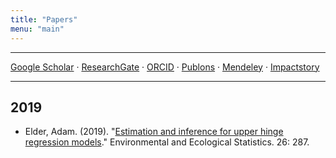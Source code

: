 ```yaml
---
title: "Papers"
menu: "main"
---
```


<div class="mx-0 mx-md-4">
<hr>
</div>

<p>
<a href="https://scholar.google.com/citations?user=BNizRecAAAAJ&hl=en">Google Scholar</a>
<span class="text-muted">&middot;</span>
<a href="https://www.researchgate.net/profile/Nan_Xiao3">ResearchGate</a>
<span class="text-muted">&middot;</span>
<a href="https://orcid.org/0000-0002-0250-5673">ORCID</a>
<span class="text-muted">&middot;</span>
<a href="https://publons.com/researcher/278188/nan-xiao/">Publons</a>
<span class="text-muted">&middot;</span>
<a href="https://www.mendeley.com/profiles/nan-xiao/">Mendeley</a>
<span class="text-muted">&middot;</span>
<a href="https://profiles.impactstory.org/u/0000-0002-0250-5673">Impactstory</a>
</p>

<div class="mx-0 mx-md-4">
<hr>
</div>

## 2019

- Elder, Adam. (2019). "[Estimation and inference for upper hinge regression models](https://link.springer.com/article/10.1007/s10651-019-00428-1)." Environmental and Ecological Statistics. 26: 287.

<!-- ## 2018

- Yuan Tang, Tao Gao, <author>Nan Xiao</author>. [dml: Distance Metric Learning in R](https://doi.org/10.21105/joss.01036). <em>Journal of Open Source Software</em> 3(30), 1036, 2018.
- Li-Li Wang, You-Wu Lin, Xu-Fei Wang, <author>Nan Xiao</author>, Yuan-Da Xu, Hong-Dong Li, Qing-Song Xu. [A selective review and comparison for interval variable selection in spectroscopic modeling](https://doi.org/10.1016/j.chemolab.2017.11.008). <em>Chemometrics and Intelligent Laboratory Systems</em> 172: 229-240, 2018. [[PDF](interval-variable-selection.pdf)]

## 2017

- You-Wu Lin, <author>Nan Xiao</author>, Li-Li Wang, Chuan-Quan Li, Qing-Song Xu. [Ordered homogeneity pursuit lasso for group variable selection with applications to spectroscopic data](https://doi.org/10.1016/j.chemolab.2017.07.004). <em>Chemometrics and Intelligent Laboratory Systems</em> 168: 62-71, 2017. [[PDF](OHPL.pdf)] [[Website](https://OHPL.io/)] [[R package](https://OHPL.io/doc/)]

## 2016

- Liang Shen, Dong-Sheng Cao, Qing-Song Xu, Xin Huang, <author>Nan Xiao</author>, Yi-Zeng Liang. [A novel local manifold-ranking based <em>k</em>-NN for modeling the regression between bioactivity and molecular descriptors](https://doi.org/10.1016/j.chemolab.2015.12.005). <em>Chemometrics and Intelligent Laboratory Systems</em> 151: 71-77, 2016. [[PDF](MRKNN.pdf)]
- <author>Nan Xiao</author>, Qing-Song Xu, and Miao-Zhu Li. [hdnom: building nomograms for penalized Cox models with high-dimensional survival data](https://doi.org/10.1101/065524). <em>bioRxiv</em>.

## 2015

- <author>Nan Xiao</author> and Qing-Song Xu. [Multi-step adaptive elastic-net: reducing false positives in high-dimensional variable selection](https://doi.org/10.1080/00949655.2015.1016944). <em>Journal of Statistical Computation and Simulation</em> 85(18): 3755-3765, 2015. [[PDF](msaenet.pdf)] [[R package](https://nanx.me/msaenet/)]
- <author>Nan Xiao</author>, Dong-Sheng Cao, Min-Feng Zhu, and Qing-Song Xu. [protr/ProtrWeb: R package and web server for generating various numerical representation schemes of protein sequence](https://doi.org/10.1093/bioinformatics/btv042). <em>Bioinformatics</em> 31(11): 1857-1859, 2015. [[PDF](protr.pdf)] [[R package](https://nanx.me/protr/)] [[Shiny app](https://nanx.app/protr/)]
- Dong-Sheng Cao, <author>Nan Xiao</author>, Qing-Song Xu and Alex F. Chen. [Rcpi: R/Bioconductor package to generate various descriptors of proteins, compounds, and their interactions](https://doi.org/10.1093/bioinformatics/btu624). <em>Bioinformatics</em> 31(2): 279-281, 2015. [[PDF](Rcpi.pdf)] [[R package](https://nanx.me/Rcpi/)]
- Dong-Sheng Cao, <author>Nan Xiao</author>, Yuan-Jian Li, Wen-Bin Zeng, Yi-Zeng Liang, Ai-Ping Lu,
Qing-Song Xu, Alex F. Chen. [Integrating multiple evidence sources to predict adverse drug reactions based on systems pharmacology model](https://doi.org/10.1002/psp4.12002). <em>CPT: Pharmacometrics & Systems Pharmacology</em> 4(9): 498–506, 2015. [[PDF](MEF.pdf)] [[Code and dataset](https://github.com/nanxstats/MEF)]
- Jian-Bing Wang, Dong-Sheng Cao, Min-Feng Zhu, Yong-Huan Yun, <author>Nan Xiao</author>, Yi-Zeng Liang. [<em>In silico</em> evaluation of logD<sub>7.4</sub> and comparison with other prediction methods](https://doi.org/10.1002/cem.2718). <em>Journal of Chemometrics</em> 29(7): 389-398, 2015. [[PDF](logd.pdf)] [[Dataset](https://github.com/nanxstats/logd74)] -->
